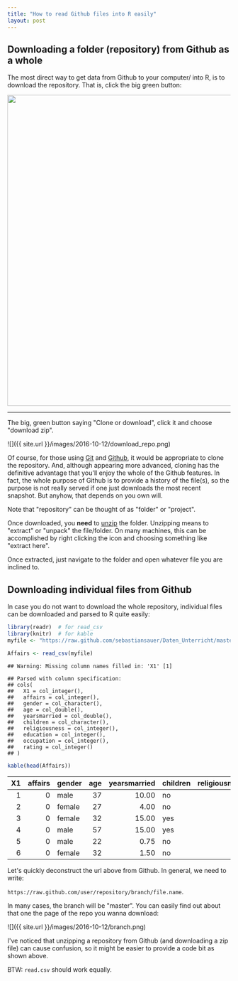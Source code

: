 ```yaml
---
title: "How to read Github files into R easily"
layout: post
---
```


## Downloading a folder (repository) from Github as a whole
The most direct way to get data from Github to your computer/ into R, is to download the repository. That is, click the big green button:


<img src="https://sebastiansauer.github.io/images/2016-10-12/repo_example.png" width="700">


___


The big, green button saying "Clone or download", click it and choose "download zip".

![]({{ site.url }}/images/2016-10-12/download_repo.png)

Of course, for those using [Git](https://www.google.de/webhp?sourceid=chrome-instant&rlz=1C5CHFA_enDE701DE701&ion=1&espv=2&ie=UTF-8#q=git) and [Github](https://github.com/), it would be appropriate to clone the repository. And, although appearing more advanced, cloning has the definitive advantage that you'll enjoy the whole of the Github features. In fact, the whole purpose of Github is to provide a history of the file(s), so the purpose is not really served if one just downloads the most recent snapshot. But anyhow, that depends on you own will.

Note that "repository" can be thought of as "folder" or "project".

Once downloaded, you **need** to [unzip](https://en.wikipedia.org/wiki/Zip_(file_format)) the folder. Unzipping means to "extract" or "unpack" the file/folder. On many machines, this can be accomplished by right clicking the icon and choosing something like "extract here".

Once extracted, just navigate to the folder and open whatever file you are inclined to.

## Downloading individual files from Github

In case you do not want to download the whole repository, individual files can be downloaded and parsed to R quite easily:


```r
library(readr)  # for read_csv
library(knitr)  # for kable
myfile <- "https://raw.github.com/sebastiansauer/Daten_Unterricht/master/Affairs.csv"

Affairs <- read_csv(myfile)
```

```
## Warning: Missing column names filled in: 'X1' [1]
```

```
## Parsed with column specification:
## cols(
##   X1 = col_integer(),
##   affairs = col_integer(),
##   gender = col_character(),
##   age = col_double(),
##   yearsmarried = col_double(),
##   children = col_character(),
##   religiousness = col_integer(),
##   education = col_integer(),
##   occupation = col_integer(),
##   rating = col_integer()
## )
```

```r
kable(head(Affairs))
```



| X1| affairs|gender | age| yearsmarried|children | religiousness| education| occupation| rating|
|--:|-------:|:------|---:|------------:|:--------|-------------:|---------:|----------:|------:|
|  1|       0|male   |  37|        10.00|no       |             3|        18|          7|      4|
|  2|       0|female |  27|         4.00|no       |             4|        14|          6|      4|
|  3|       0|female |  32|        15.00|yes      |             1|        12|          1|      4|
|  4|       0|male   |  57|        15.00|yes      |             5|        18|          6|      5|
|  5|       0|male   |  22|         0.75|no       |             2|        17|          6|      3|
|  6|       0|female |  32|         1.50|no       |             2|        17|          5|      5|


Let's quickly deconstruct the url above from Github. In general, we need to write:


`https://raw.github.com/user/repository/branch/file.name`.

In many cases, the branch will be "master". You can easily find out about that one the page of the repo you wanna download:

![]({{ site.url }}/images/2016-10-12/branch.png)



I've noticed that unzipping a repository from Github (and downloading a zip file) can cause confusion, so it might be easier to provide a code bit as shown above.

BTW: `read.csv` should work equally.

